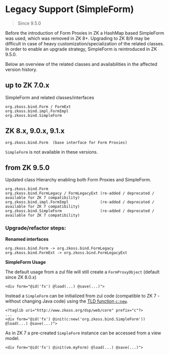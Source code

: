 # Legacy Support (SimpleForm)

> Since 9.5.0

Before the introduction of Form Proxies in ZK a HashMap based SimpleForm was used, 
which was removed in ZK 8+. Upgrading to ZK 8/9 may be difficult in case of heavy 
customization/specialization of the related classes. In order to enable an upgrade
strategy, SimpleForm is reintroduced in ZK 9.5.0.

Below an overview of the related classes and availabilities in the affected version 
history.

## up to ZK 7.0.x

SimpleForm and related classes/interfaces

```
org.zkoss.bind.Form / FormExt
org.zkoss.bind.impl.FormImpl
org.zkoss.bind.SimpleForm
```
## ZK 8.x, 9.0.x, 9.1.x

```
org.zkoss.bind.Form  (base interface for Form Proxies)
```

`SimpleForm` is not available in these versions.

## from ZK 9.5.0

Updated class Hierarchy enabling both Form Proxies and SimpleForm.

```
org.zkoss.bind.Form
org.zkoss.bind.FormLegacy / FormLegacyExt (re-added / deprecated / available for ZK 7 compatibility)
org.zkoss.bind.impl.FormImpl              (re-added / deprecated / available for ZK 7 compatibility)
org.zkoss.bind.SimpleForm                 (re-added / deprecated / available for ZK 7 compatibility)
```

### Upgrade/refactor steps:

**Renamed interfaces**

```
org.zkoss.bind.Form -> org.zkoss.bind.FormLegacy
org.zkoss.bind.FormExt -> org.zkoss.bind.FormLegacyExt
```

**SimpleForm Usage**

The default usage from a zul file will still create a `FormProxyObject` (default since ZK 8.0.x)

```
<div form="@id('fx') @load(...) @save(...)">
```

Instead a `SimpleForm` can be initialized from zul code (compatible to ZK 7 - without changing Java code) using the 
[TLD function `c:new`](https://www.zkoss.org/wiki/ZUML%20Reference/EL%20Expressions/Core%20Methods/new).

```
<?taglib uri="http://www.zkoss.org/dsp/web/core" prefix="c"?>
...
<div form="@id('fx') @init(c:new('org.zkoss.bind.SimpleForm')) @load(...) @save(...)">
```

As in ZK 7 a pre-created `SimpleForm` instance can be accessed from a view model.

```
<div form="@id('fx') @init(vm.myForm) @load(...) @save(...)">
```
